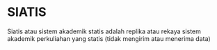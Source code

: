# SIATIS
Siatis atau sistem akademik statis adalah replika atau rekaya sistem akademik perkuliahan yang statis (tidak mengirim atau menerima data)
